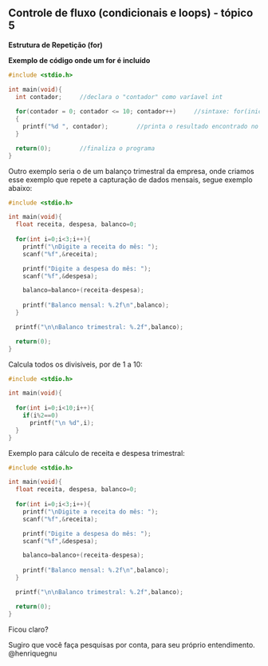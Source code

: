 ## Controle de fluxo (condicionais e loops) - tópico 5
**Estrutura de Repetição (for)**


**Exemplo de código onde um for é incluído**

```c
#include <stdio.h>

int main(void){
  int contador;     //declara o "contador" como varíavel int
  
  for(contador = 0; contador <= 10; contador++)     //sintaxe: for(inicialização, condição, iteração) {faça isso com o código}
  {
    printf("%d ", contador);        //printa o resultado encontrado no laço for
  }

  return(0);        //finaliza o programa
}
```

Outro exemplo seria o de um balanço trimestral da empresa, onde criamos esse exemplo que repete a capturação de dados mensais, segue exemplo abaixo:

```c
#include <stdio.h>

int main(void){
  float receita, despesa, balanco=0;
  
  for(int i=0;i<3;i++){
    printf("\nDigite a receita do mês: ");
    scanf("%f",&receita);

    printf("Digite a despesa do mês: ");
    scanf("%f",&despesa);

    balanco=balanco+(receita-despesa);
    
    printf("Balanco mensal: %.2f\n",balanco);
  }

  printf("\n\nBalanco trimestral: %.2f",balanco);

  return(0);
}
```

Calcula todos os divisíveis, por de 1 a 10:

```c
#include <stdio.h>

int main(void){
  
  for(int i=0;i<10;i++){
    if(i%2==0)
      printf("\n %d",i);
  }
}
```

Exemplo para cálculo de receita e despesa trimestral:

```c
#include <stdio.h>

int main(void){
  float receita, despesa, balanco=0;
  
  for(int i=0;i<3;i++){
    printf("\nDigite a receita do mês: ");
    scanf("%f",&receita);

    printf("Digite a despesa do mês: ");
    scanf("%f",&despesa);

    balanco=balanco+(receita-despesa);
    
    printf("Balanco mensal: %.2f\n",balanco);
  }

  printf("\n\nBalanco trimestral: %.2f",balanco);

  return(0);
}
```

Ficou claro?


Sugiro que você faça pesquisas por conta, para seu próprio entendimento. @henriquegnu
